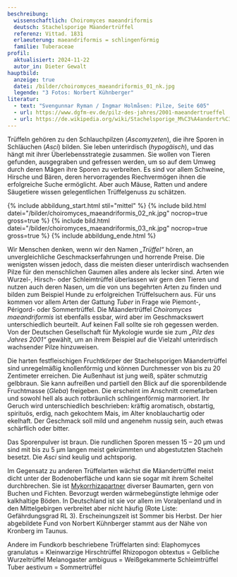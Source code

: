 ```yaml
---
beschreibung:
  wissenschaftlich: Choiromyces maeandriformis
  deutsch: Stachelsporige Mäandertrüffel
  referenz: Vittad. 1831
  erlaeuterung: maeandriformis = schlingenförmig
  familie: Tuberaceae
profil:
  aktualisiert: 2024-11-22
  autor_in: Dieter Gewalt
hauptbild:
  anzeige: true
  datei: /bilder/choiromyces_maeandriformis_01_nk.jpg
  legende: "3 Fotos: Norbert Kühnberger"
literatur:
  - text: "Svengunnar Ryman / Ingmar Holmåsen: Pilze, Seite 605"
  - url: https://www.dgfm-ev.de/pilz-des-jahres/2001-maeandertrueffel
  - url: https://de.wikipedia.org/wiki/Stachelsporige_M%C3%A4andertr%C3%BCffel
---
```

Trüffeln gehören zu den Schlauchpilzen (*Ascomyzeten*), die ihre Sporen in Schläuchen (*Asci*) bilden. Sie leben unterirdisch (*hypogäisch*), und das hängt mit ihrer Überlebensstrategie zusammen. Sie wollen von Tieren gefunden, ausgegraben und gefressen werden, um so auf dem Umweg durch deren Mägen ihre Sporen zu verbreiten. Es sind vor allem Schweine, Hirsche und Bären, deren hervorragendes Riechvermögen ihnen die erfolgreiche Suche ermöglicht. Aber auch Mäuse, Ratten und andere Säugetiere wissen gelegentlichen Trüffelgenuss zu schätzen.

{% include abbildung_start.html stil="mittel" %}
{% include bild.html datei="/bilder/choiromyces_maeandriformis_02_nk.jpg" nocrop=true gross=true %}
{% include bild.html datei="/bilder/choiromyces_maeandriformis_03_nk.jpg" nocrop=true gross=true %}
{% include abbildung_ende.html %}

Wir Menschen denken, wenn wir den Namen *„Trüffel“* hören, an unvergleichliche Geschmackserfahrungen und horrende Preise. Die wenigsten wissen jedoch, dass die meisten dieser unterirdisch wachsenden Pilze für den menschlichen Gaumen alles andere als lecker sind. Arten wie Wurzel-, Hirsch- oder Schleimtrüffel überlassen wir gern den Tieren und nutzen auch deren Nasen, um die von uns begehrten Arten zu finden und bilden zum Beispiel Hunde zu erfolgreichen Trüffelsuchern aus. Für uns kommen vor allem Arten der Gattung *Tuber* in Frage wie Piemont-, Périgord- oder Sommertrüffel. Die Mäandertrüffel *Choiromyces maeandriformis* ist ebenfalls essbar, wird aber im Geschmackswert unterschiedlich beurteilt. Auf keinen Fall sollte sie roh gegessen werden. Von der Deutschen Gesellschaft für Mykologie wurde sie zum *„Pilz des Jahres 2001“* gewählt, um an ihrem Beispiel auf die Vielzahl unterirdisch wachsender Pilze hinzuweisen.

Die harten festfleischigen Fruchtkörper der Stachelsporigen Mäandertrüffel sind unregelmäßig knollenförmig und können Durchmesser von bis zu 20 Zentimeter erreichen. Die Außenhaut ist jung weiß, später schmutzig gelbbraun. Sie kann aufreißen und partiell den Blick auf die sporenbildende Fruchtmasse (*Gleba*) freigeben. Die erscheint im Anschnitt cremefarben und sowohl hell als auch rotbräunlich schlingenförmig marmoriert. Ihr Geruch wird unterschiedlich beschrieben: kräftig aromatisch, obstartig, spirituös, erdig, nach gekochtem Mais, im Alter knoblauchartig oder ekelhaft. Der Geschmack soll mild und angenehm nussig sein, auch etwas schärflich oder bitter.

Das Sporenpulver ist braun. Die rundlichen Sporen messen 15 – 20 µm und sind mit bis zu 5 µm langen meist gekrümmten und abgestutzten Stacheln besetzt. Die *Asci* sind keulig und achtsporig.

Im Gegensatz zu anderen Trüffelarten wächst die Mäandertrüffel meist dicht unter der Bodenoberfläche und kann sie sogar mit ihrem Scheitel durchbrechen. Sie ist [Mykorrhizapartner](<Mykorrhiza "Glossar">) diverser Baumarten, gern von Buchen und Fichten. Bevorzugt werden wärmebegünstigte lehmige oder kalkhaltige Böden. In Deutschland ist sie vor allem im Voralpenland und in den Mittelgebirgen verbreitet aber nicht häufig (Rote Liste: Gefährdungsgrad RL 3). Erscheinungszeit ist Sommer bis Herbst. Der hier abgebildete Fund von Norbert Kühnberger stammt aus der Nähe von Kronberg im Taunus. 

Andere im Fundkorb beschriebene Trüffelarten sind:
Elaphomyces granulatus = Kleinwarzige Hirschtrüffel
Rhizopogon obtextus = Gelbliche Wurzeltrüffel
Melanogaster ambiguus = Weißgekammerte Schleimtrüffel
Tuber aestivum = Sommertrüffel